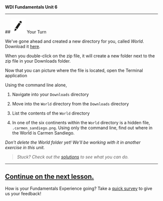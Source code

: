 **WDI Fundamentals Unit 6**

---

##![Your Turn](../assets/exercise.png) Your Turn

We've gone ahead and created a new directory for you, called <em>World</em>. Download it <a href="http://generalassembly.github.io/prework/assets/activity/World.zip">here</a>.

When you double-click on the zip file, it will create a new folder next to the zip file in your Downloads folder.

Now that you can picture where the file is located, open the Terminal application

Using the command line alone,

1. Navigate into your `Downloads` directory

2. Move into the `World` directory from the `Downloads` directory

3. List the contents of the `World` directory

4. In one of the six continents within the `World` directory is a hidden file, `.carmen_sandiego.png`.  Using only the command line, find out where in the World is Carmen Sandiego.

*Don't delete the World folder yet! We'll be working with it in another exercise in this unit.*

> *Stuck? Check out the [solutions](../exercise-solutions.md) to see what you can do.*

---

[Continue on the next lesson.](08_lesson.md)
---
How is your Fundamentals Experience going? Take a [quick survey](../feedback.md) to give us your feedback!
